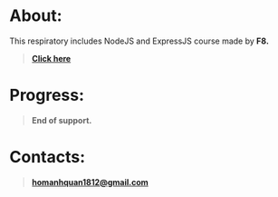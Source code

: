 # About:
This respiratory includes NodeJS and ExpressJS course made by <b>F8<b>.
> [Click here](https://fullstack.edu.vn/)

# Progress:
> End of support.

# Contacts:
> homanhquan1812@gmail.com
